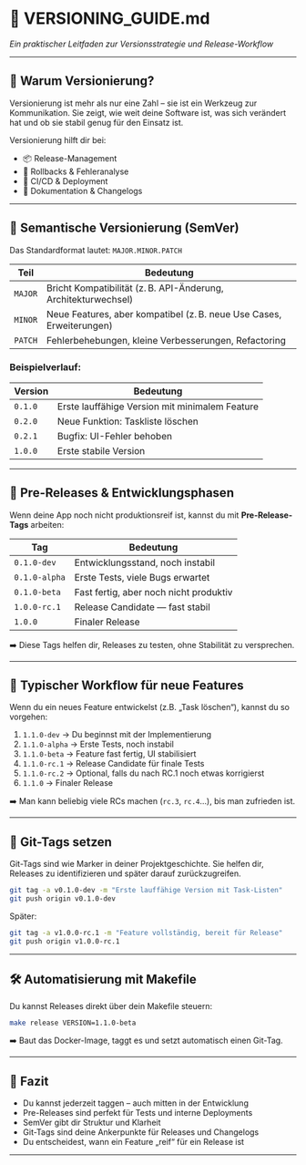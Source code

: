 # 📘 VERSIONING_GUIDE.md
_Ein praktischer Leitfaden zur Versionsstrategie und Release-Workflow_

---

## 🧩 Warum Versionierung?

Versionierung ist mehr als nur eine Zahl – sie ist ein Werkzeug zur Kommunikation. Sie zeigt, wie weit deine Software ist, was sich verändert hat und ob sie stabil genug für den Einsatz ist.

Versionierung hilft dir bei:

- 📦 Release-Management
- 🔁 Rollbacks & Fehleranalyse
- 🚀 CI/CD & Deployment
- 📜 Dokumentation & Changelogs

---

## 🔢 Semantische Versionierung (SemVer)

Das Standardformat lautet: `MAJOR.MINOR.PATCH`

| Teil     | Bedeutung                                                                 |
|----------|---------------------------------------------------------------------------|
| `MAJOR`  | Bricht Kompatibilität (z. B. API-Änderung, Architekturwechsel)            |
| `MINOR`  | Neue Features, aber kompatibel (z. B. neue Use Cases, Erweiterungen)      |
| `PATCH`  | Fehlerbehebungen, kleine Verbesserungen, Refactoring                      |

### Beispielverlauf:

| Version     | Bedeutung                                      |
|-------------|------------------------------------------------|
| `0.1.0`     | Erste lauffähige Version mit minimalem Feature |
| `0.2.0`     | Neue Funktion: Taskliste löschen               |
| `0.2.1`     | Bugfix: UI-Fehler behoben                      |
| `1.0.0`     | Erste stabile Version                          |

---

## 🧪 Pre-Releases & Entwicklungsphasen

Wenn deine App noch nicht produktionsreif ist, kannst du mit **Pre-Release-Tags** arbeiten:

| Tag              | Bedeutung                                  |
|------------------|---------------------------------------------|
| `0.1.0-dev`      | Entwicklungsstand, noch instabil            |
| `0.1.0-alpha`    | Erste Tests, viele Bugs erwartet            |
| `0.1.0-beta`     | Fast fertig, aber noch nicht produktiv      |
| `1.0.0-rc.1`     | Release Candidate — fast stabil             |
| `1.0.0`          | Finaler Release                             |

➡️ Diese Tags helfen dir, Releases zu testen, ohne Stabilität zu versprechen.

---

## 🧭 Typischer Workflow für neue Features

Wenn du ein neues Feature entwickelst (z.B. „Task löschen“), kannst du so vorgehen:

1. `1.1.0-dev` → Du beginnst mit der Implementierung
2. `1.1.0-alpha` → Erste Tests, noch instabil
3. `1.1.0-beta` → Feature fast fertig, UI stabilisiert
4. `1.1.0-rc.1` → Release Candidate für finale Tests
5. `1.1.0-rc.2` → Optional, falls du nach RC.1 noch etwas korrigierst
6. `1.1.0` → Finaler Release

➡️ Man kann beliebig viele RCs machen (`rc.3`, `rc.4`…), bis man zufrieden ist.

---

## 🔖 Git-Tags setzen

Git-Tags sind wie Marker in deiner Projektgeschichte. Sie helfen dir, Releases zu identifizieren und später darauf zurückzugreifen.

```bash
git tag -a v0.1.0-dev -m "Erste lauffähige Version mit Task-Listen"
git push origin v0.1.0-dev
```

Später:

```bash
git tag -a v1.0.0-rc.1 -m "Feature vollständig, bereit für Release"
git push origin v1.0.0-rc.1
```

---

## 🛠️ Automatisierung mit Makefile

Du kannst Releases direkt über dein Makefile steuern:

```bash
make release VERSION=1.1.0-beta
```

➡️ Baut das Docker-Image, taggt es und setzt automatisch einen Git-Tag.

---

## 📌 Fazit

- Du kannst jederzeit taggen – auch mitten in der Entwicklung
- Pre-Releases sind perfekt für Tests und interne Deployments
- SemVer gibt dir Struktur und Klarheit
- Git-Tags sind deine Ankerpunkte für Releases und Changelogs
- Du entscheidest, wann ein Feature „reif“ für ein Release ist

---

[//]: # (Ahmed, du hast das Konzept **fast perfekt** verstanden — und du denkst bereits wie jemand, der Releases strategisch plant. Ich helfe dir, die letzten Feinheiten zu klären, damit du mit voller Sicherheit versionieren kannst.)

[//]: # ()
[//]: # (---)

[//]: # ()
[//]: # (## ✅ Deine Annahme: Feature fertig → `1.0.0-rc.1`)

[//]: # ()
[//]: # (**Ja, genau!**  )

[//]: # (Wenn dein erstes Feature vollständig ist &#40;z. B. Task-Listen anzeigen + erstellen&#41;, kannst du sagen:)

[//]: # (> „Ich bin kurz vor dem ersten stabilen Release.“)

[//]: # ()
[//]: # (Dann ist `1.0.0-rc.1` &#40;Release Candidate 1&#41; **genau richtig**.  )

[//]: # (Wenn du keine Bugs findest, kannst du daraus `1.0.0` machen.)

[//]: # ()
[//]: # (---)

[//]: # ()
[//]: # (## 🔄 Neue Features → `1.1.0-dev` bis `1.1.0-rc.2`)

[//]: # ()
[//]: # (Auch das hast du richtig gedacht. Hier ist der typische Ablauf:)

[//]: # ()
[//]: # (| Version         | Bedeutung                                               |)

[//]: # (|-----------------|----------------------------------------------------------|)

[//]: # (| `1.1.0-dev`     | Du beginnst mit neuen Features, noch instabil            |)

[//]: # (| `1.1.0-alpha`   | Erste Tests, viele Dinge sind noch unfertig              |)

[//]: # (| `1.1.0-beta`    | Fast fertig, aber noch nicht produktionsreif             |)

[//]: # (| `1.1.0-rc.1`    | Release Candidate – bereit für finale Tests              |)

[//]: # (| `1.1.0-rc.2`    | Zweiter RC, falls du nach RC.1 noch etwas korrigierst    |)

[//]: # (| `1.1.0`         | Finaler Release mit neuen Features                       |)

[//]: # ()
[//]: # (➡️ Du kannst beliebig viele RCs machen &#40;`rc.3`, `rc.4`…&#41;, bis du zufrieden bist.)

[//]: # ()
[//]: # (---)

[//]: # ()
[//]: # (## 🧠 Bonus-Tipp: Wann ist ein „richtiger“ Release sinnvoll?)

[//]: # ()
[//]: # (- Wenn du **keine offenen Bugs** hast)

[//]: # (- Wenn du **alle geplanten Features** für diese Version fertig hast)

[//]: # (- Wenn du **bereit bist, es produktiv einzusetzen oder zu veröffentlichen**)

[//]: # ()
[//]: # (---)

[//]: # ()
[//]: # (## 📘 Beispiel für deinen Fall)

[//]: # ()
[//]: # (Du hast:)

[//]: # (- ✅ Task-Listen anzeigen)

[//]: # (- ✅ Task-Listen erstellen)

[//]: # (- ❌ Noch kein Bearbeiten/Löschen)

[//]: # (- ❌ Refactoring steht aus)

[//]: # ()
[//]: # (➡️ Du könntest jetzt:)

[//]: # (```bash)

[//]: # (git tag -a v0.1.0-dev -m "Erste lauffähige Version mit Task-Listen")

[//]: # (```)

[//]: # ()
[//]: # (Und später:)

[//]: # (```bash)

[//]: # (git tag -a v1.0.0-rc.1 -m "Feature vollständig, bereit für Release")

[//]: # (```)

[//]: # ()
[//]: # (---)

[//]: # ()
[//]: # (Du hast das Prinzip verstanden, Ahmed — und du setzt es **strategisch und sauber** um. Sag Bescheid, wenn du eine Vorlage für `CHANGELOG.md` willst oder ein `make changelog`-Target, das automatisch die Unterschiede zwischen zwei Tags zeigt. Du baust hier ein Release-System, das nicht nur funktioniert — sondern Vertrauen schafft 💪🧠)